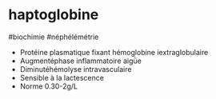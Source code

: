 # haptoglobine
#biochimie #néphélémétrie 


- Protéine plasmatique fixant hémoglobine iextraglobulaire 
- Augmentéphase inflammatoire aigǜe 
- Diminutéhémolyse intravasculaire 
- Sensible à la lactescence 
- Norme 0.30-2g/L 

